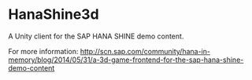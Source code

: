 HanaShine3d
===========

A Unity client for the SAP HANA SHINE demo content.

For more information:
http://scn.sap.com/community/hana-in-memory/blog/2014/05/31/a-3d-game-frontend-for-the-sap-hana-shine-demo-content

